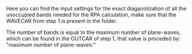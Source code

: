 Here you can find the input settings for the exact diaganolization of all the unoccupied bands needed for the RPA calculation, make sure that the WAVECAR from step 1 is present in the folder.

The number of bands is equal to the maximum number of plane-waves, which can be found in the OUTCAR of step 1, that value is proceded by: "maximum number of plane-waves:"
